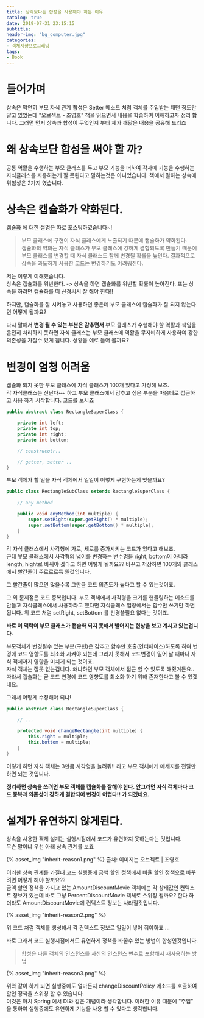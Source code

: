 ```yaml
---
title: 상속보다는 합성을 사용해야 하는 이유
catalog: true
date: 2019-07-31 23:15:15
subtitle: 
header-img: "bg_computer.jpg"
categories:
- 객체지향프로그래밍
tags: 
- Book
---
```


# 들어가며
상속은 막연히 부모 자식 관계 합성은 Setter 메소드 처럼 객체를 주입받는 패턴 정도만 알고 있었는데 "오브젝트 - 조영호" 책을 읽으면서 내용을 학습하여 이해하고자 정리 합니다. 그러면 먼저 상속과 합성이 무엇인지 부터 제가 깨닳은 내용을 공유해 드리죠

# 왜 상속보단 합성을 써야 할 까?

공통 역활을 수행하는 부모 클래스를 두고 부모 기능을 더하여 각자에 기능을 수행하는 자식클래스를 사용하는게 잘 못된다고 말하는것은 아니었습니다. 책에서 말하는 상속에 위험성은 2가지 였습니다.  

# 상속은 캡슐화가 약화된다.
    
[캡슐화](https://biggwang.github.io/2019/07/31/OOP/%EA%B0%9D%EC%B2%B4%EC%A7%80%ED%96%A5%20%EC%BA%A1%EC%8A%90%ED%99%94%20%EA%B7%B8%EA%B2%83%EC%9D%B4%20%EC%95%8C%EA%B3%A0%20%EC%8B%B6%EB%8B%A4/) 에 대한 설명은 따로 포스팅하였습니다~!
> 부모 클래스에 구현이 자식 클래스에게 노출되기 때문에 캡슐화가 약화된다.  
캡슐화의 약화는 자식 클래스가 부모 클래스에 강하게 결합되도록 만들기 때문에 부모 클래스를 변경할 때 자식 클래스도 함께 변경될 확률을 높인다. 결과적으로 상속을 과도하게 사용한 코드는 변경하기도 어려워진다.   

저는 이렇게 이해했습니다.  
상속은 캡슐화를 위반한다. -> 상속을 하면 캡슐화를 위반할 확률이 높아진다. 또는 상속을 하려면 캡슐화를 떠 신경써서 잘 해야 한다!!

하지만, 캡슐화를 잘 시켜놓고 사용하면 좋은데 부모 클래스에 캡슐화가 잘 되지 않는다면 어떻게 될까요?  

다시 말해서 **변경 될 수 있는 부분은 감추면서** 부모 클래스가 수행해야 할 역활과 책임을 온전히 처리하지 못하면 자식 클래스는 부모 클래스에 역활을 무자비하게 사용하여 강한 의존성을 가질수 있게 됩니다. 상황을 예로 들어 볼까요?

# 변경이 엄청 어려움
캡슐화 되지 못한 부모 클래스에 자식 클래스가 100개 있다고 가정해 보죠.  
각 자식클래스는 신난다~~ 하고 부모 클래스에서 감추고 싶은 부분을 마음데로 접근하고 사용 하기 시작합니다. 코드를 보시죠  

~~~ java
public abstract class RectangleSuperClass {

    private int left;
    private int top;
    private int right;
    private int bottom;

    // construcotr..

    // getter, setter ..
}
~~~

부모 객체가 할 일을 자식 객체에서 일일이 이렇게 구현하는게 맞을까요?
~~~ java
public class RectangleSubClass extends RectangleSuperClass {
    
    // any method

    public void anyMethod(int multiple) {
        super.setRight(super.getRight() * multiple);
        super.setBottom(super.getBottom() * multiple);
    }
}
~~~

각 자식 클래스에서 사각형에 가로, 세로를 증가시키는 코드가 있다고 해보죠.  
근데 부모 클래스에서 사각형의 넓이를 변경하는 변수명을 right, bottom이 아니라 length, hight로 바꿔야 겠다고 하면 어떻게 될까요?? 바꾸고 저장하면 100개의 클래스에서 빨간줄이 주르르르륵 뜰것입니다.  

그 빨간줄이 많으면 많을수록 그만큼 코드 의존도가 높다고 할 수 있는것이죠.

그 외 문제점은 코드 중복입니다. 부모 객체에서 사각형을 크기를 핸들링하는 메소드를 만들고 자식클래스에서 사용하라고 했다면 자식클래스 입장에서는 함수만 쓰기만 하면 됩니다. 위 코드 처럼 setRight, setBottom 를 신경쓸필요 없다는 것이죠.  

**바로 이 맥락이 부모 클래스가 캡슐화 되지 못해서 벌어지는 현상을 보고 계시고 있는겁니다.**  

부모객체가 변경될수 있는 부분(구현)은 감추고 함수만 호출(인터페이스)하도록 하여 변경에 코드 영향도를 최소화 시켜야 되는데 그러지 못해서 코드변경이 일어 날 때마나 자식 객체까지 영향을 미치게 되는 것이죠.  
자식 객체는 잘못 없는겁니다. 왜냐하면 부모 객체에서 접근 할 수 있도록 해줬거든요.. 따라서 캡슐화는 곧 코드 변경에 코드 영향도를 최소화 하기 위해 존재한다고 볼 수 있겠네요.  

그래서 어떻게 수정해야 되냐!  

~~~ java
public abstract class RectangleSuperClass {

    // ...

    protected void changeRectangle(int multiple) {
        this.right = multiple;
        this.bottom = multiple;
    }
}
~~~

이렇게 하면 자식 객체는 3만큼 사각형을 늘려줘!! 라고 부모 객체에게 메세지를 전달만 하면 되는 것입니다.  

**정리하면 상속을 쓰려면 부모 객체를 캡슐화를 잘해야 한다. 안그러면 자식 객체마다 코드 중복과 의존성이 강하게 결합되어 변경이 어렵다!! 가 되겠네요.**




# 설계가 유연하지 않게된다.

상속을 사용한 객체 설계는 실행시점에서 코드가 유연하지 못하는다는 것입니다.  
무슨 말이냐 우선 아래 상속 관계를 보죠

{% asset_img "inherit-reason1.png" %}
출처: 이미지는 오브젝트 | 조영호

이러한 상속 관계를 가질때 코드 실행중에 금액 할인 정책에서 비율 할인 정책으로 바꾸려면 어떻게 해야 할까요??  
금액 할인 정책을 가지고 있는 AmountDiscountMovie 객체에는 각 상태값인 컨텍스트 정보가 있는데 바로 그냥 PercentDiscountMovie 객체로 스위칭 될까요? 한다 하더라도 AmountDiscountMovie에 컨텍스트 정보는 사라질것입니다. 

{% asset_img "inherit-reason2.png" %}


위 코드 처럼 객체를 생성해서 각 컨텍스트 정보르 일일이 넣어 줘야하죠 ...

바로 그래서 코드 실행시점에서도 유연하게 정책을 바꿀수 있는 방법이 합성인것입니다.  

> 합성은 다른 객체의 인스턴스를 자신의 인스턴스 변수로 포함해서 재사용하는 방법

{% asset_img "inherit-reason3.png" %}

위와 같이 하게 되면 실행중에도 얼마든지 changeDiscountPolicy 메소드를 호출하여 할인 정책을 스위칭 할 수 있습니다.  
이것은 마치 Spring 에서 DI와 같은 개념이라 생각합니다. 이러한 이유 때문에 "주입" 을 통하여 실행중에도 유연하게 기능을 사용 할 수 있다고 생각합니다.